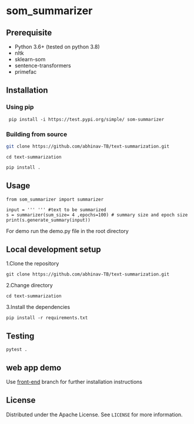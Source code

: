 # som_summarizer
## Prerequisite
- Python 3.6+ (tested on python 3.8)
- nltk
- sklearn-som
- sentence-transformers
- primefac

## Installation

### Using pip
``` pip install -i https://test.pypi.org/simple/ som-summarizer```

### Building from source


   ```sh
   git clone https://github.com/abhinav-TB/text-summarization.git
   ```
   ```
   cd text-summarization
   ```
   ```sh
   pip install .
   ```

## Usage
```
from som_summarizer import summarizer

input = ''' ''' #text to be summarized
s = summarizer(sum_size= 4 ,epochs=100) # summary size and epoch size
print(s.generate_summary(input))
```
For  demo run the demo.py file in the root directory
## Local development setup

1.Clone the repository
```
git clone https://github.com/abhinav-TB/text-summarization.git
```
2.Change directory
```
cd text-summarization
```
3.Install the dependencies

```
pip install -r requirements.txt
```
## Testing

```
pytest .
```
## web app demo
Use [front-end](https://github.com/abhinav-TB/text-summarization/tree/FrontEnd) branch for further installation instructions 
##  License

Distributed under the Apache License. See `LICENSE` for more information.

